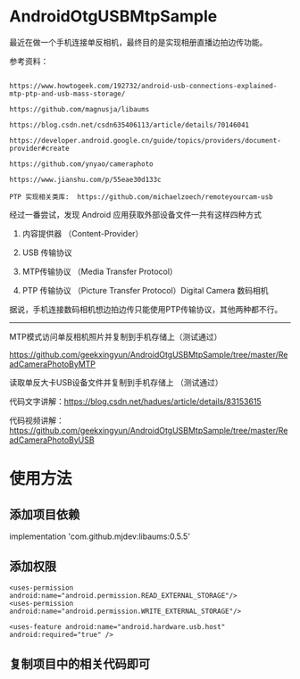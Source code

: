 # AndroidOtgUSBMtpSample

最近在做一个手机连接单反相机，最终目的是实现相册直播边拍边传功能。

参考资料：
```

https://www.howtogeek.com/192732/android-usb-connections-explained-mtp-ptp-and-usb-mass-storage/

https://github.com/magnusja/libaums

https://blog.csdn.net/csdn635406113/article/details/70146041

https://developer.android.google.cn/guide/topics/providers/document-provider#create

https://github.com/ynyao/cameraphoto

https://www.jianshu.com/p/55eae30d133c

PTP 实现相关类库:  https://github.com/michaelzoech/remoteyourcam-usb

```

经过一番尝试，发现 Android 应用获取外部设备文件一共有这样四种方式

1. 内容提供器 （Content-Provider）

2. USB 传输协议 

3. MTP传输协议 （Media Transfer Protocol）

4. PTP 传输协议 （Picture Transfer Protocol）Digital Camera 数码相机

据说，手机连接数码相机想边拍边传只能使用PTP传输协议，其他两种都不行。

------------------------------------------------------------------

MTP模式访问单反相机照片并复制到手机存储上（测试通过）

https://github.com/geekxingyun/AndroidOtgUSBMtpSample/tree/master/ReadCameraPhotoByMTP

读取单反大卡USB设备文件并复制到手机存储上 （测试通过）

代码文字讲解：https://blog.csdn.net/hadues/article/details/83153615

代码视频讲解：https://github.com/geekxingyun/AndroidOtgUSBMtpSample/tree/master/ReadCameraPhotoByUSB

# 使用方法

## 添加项目依赖

  implementation 'com.github.mjdev:libaums:0.5.5'

## 添加权限

  <!-- USB 读写权限 -->
    <uses-permission android:name="android.permission.READ_EXTERNAL_STORAGE"/>
    <uses-permission android:name="android.permission.WRITE_EXTERNAL_STORAGE"/>

   <!-- 部分手机上是没有otg的所以需要加入特性-->
    <uses-feature android:name="android.hardware.usb.host" android:required="true" />
  
 ## 复制项目中的相关代码即可
    
